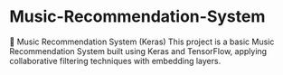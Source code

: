 # Music-Recommendation-System
🎵 Music Recommendation System (Keras) This project is a basic Music Recommendation System built using Keras and TensorFlow, applying collaborative filtering techniques with embedding layers. 
